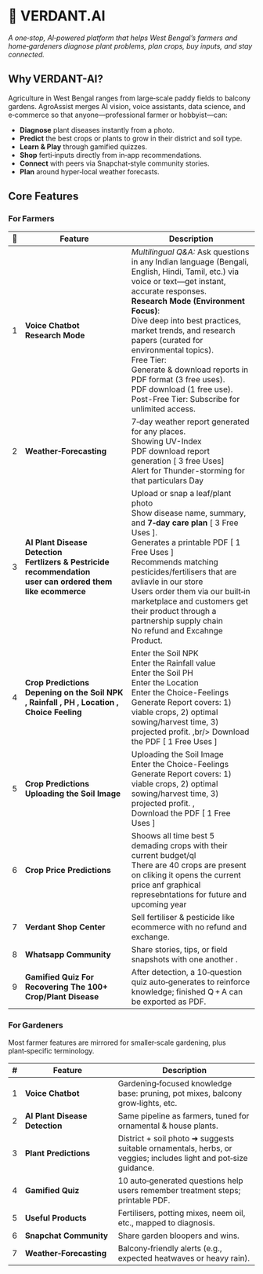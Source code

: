 # 🌱 VERDANT.AI

*A one‑stop, AI‑powered platform that helps West Bengal’s farmers and home‑gardeners diagnose plant problems, plan crops, buy inputs, and stay connected.*

## Why VERDANT-AI?
Agriculture in West Bengal ranges from large‑scale paddy fields to balcony gardens. AgroAssist merges AI vision, voice assistants, data science, and e‑commerce so that anyone—professional farmer or hobbyist—can:

* **Diagnose** plant diseases instantly from a photo.  
* **Predict** the best crops or plants to grow in their district and soil type.  
* **Learn & Play** through gamified quizzes.  
* **Shop** ferti‑inputs directly from in‑app recommendations.  
* **Connect** with peers via Snapchat‑style community stories.  
* **Plan** around hyper‑local weather forecasts.

## Core Features

### For Farmers
| 🌱 | Feature | Description |
|---|---------|-------------|
| 1 | **Voice Chatbot <br/>Research Mode** | *Multilingual Q&A:* Ask questions in any Indian language (Bengali, English, Hindi, Tamil, etc.) via voice or text—get instant, accurate responses.<br/>**Research Mode (Environment Focus)**:<br/>Dive deep into best practices, market trends, and research papers (curated for environmental topics).<br/>Free Tier:<br/>Generate & download reports in PDF format (3 free uses).<br/>PDF download (1 free use).<br/>Post-Free Tier: Subscribe for unlimited access. |
| 2 | **Weather‑Forecasting** | 7‑day weather report generated for any places.<br/>Showing UV-Index<br/> PDF download report generation [ 3 free Uses]<br/> Alert for Thunder-storming for that particulars Day |
| 3 | **AI Plant Disease Detection<br/>Fertlizers & Pestricide recommendation <br/> user can ordered them like ecommerce** | Upload or snap a leaf/plant photo <br/> Show disease name, summary, and **7‑day care plan** [ 3 Free Uses ].<br/>  Generates a printable PDF [ 1 Free Uses ] <br/> Recommends matching pesticides/fertilisers that are avliavle in our store <br/>  Users order them via our built‑in marketplace and customers get their product through a partnership supply chain <br/> No refund and Excahnge Product. |
| 4 | **Crop Predictions<br/>Depening on the  Soil NPK , Rainfall , PH , Location , Choice Feeling** | Enter the Soil NPK<br/>Enter the Rainfall value<br/>Enter the Soil PH<br/>Enter the Location<br/> Enter the Choice-Feelings<br/>Generate Report covers: 1) viable crops, 2) optimal sowing/harvest time, 3) projected profit. ,br/> Download the PDF [ 1 Free Uses ]|
| 5 | **Crop Predictions<br/>Uploading the  Soil Image** | Uploading  the Soil Image<br/>Enter the Choice-Feelings<br/>Generate Report covers: 1) viable crops, 2) optimal sowing/harvest time, 3) projected profit. ,<br/> Download the PDF [ 1 Free Uses ]|
| 6 | **Crop Price Predictions** | Shoows all time best 5 demading crops with their current budget/ql<br/>There are 40 crops are present on cliking it opens the current price anf graphical represebntations for future and upcoming year
| 7 | **Verdant Shop Center** | Sell fertiliser & pesticide like ecommerce with no refund and exchange. |
| 8 | **Whatsapp Community** | Share stories, tips, or field snapshots with one another . |
| 9 | **Gamified Quiz For Recovering The 100+ Crop/Plant Disease** | After detection, a 10‑question quiz auto‑generates to reinforce knowledge; finished Q + A can be exported as PDF. |



### For Gardeners
Most farmer features are mirrored for smaller‑scale gardening, plus plant‑specific terminology.

| # | Feature | Description |
|---|---------|-------------|
| 1 | **Voice Chatbot** | Gardening‑focused knowledge base: pruning, pot mixes, balcony grow‑lights, etc. |
| 2 | **AI Plant Disease Detection** | Same pipeline as farmers, tuned for ornamental & house plants. |
| 3 | **Plant Predictions** | District + soil photo ➜ suggests suitable ornamentals, herbs, or veggies; includes light and pot‑size guidance. |
| 4 | **Gamified Quiz** | 10 auto‑generated questions help users remember treatment steps; printable PDF. |
| 5 | **Useful Products** | Fertilisers, potting mixes, neem oil, etc., mapped to diagnosis. |
| 6 | **Snapchat Community** | Share garden bloopers and wins. |
| 7 | **Weather‑Forecasting** | Balcony‑friendly alerts (e.g., expected heatwaves or heavy rain). |

